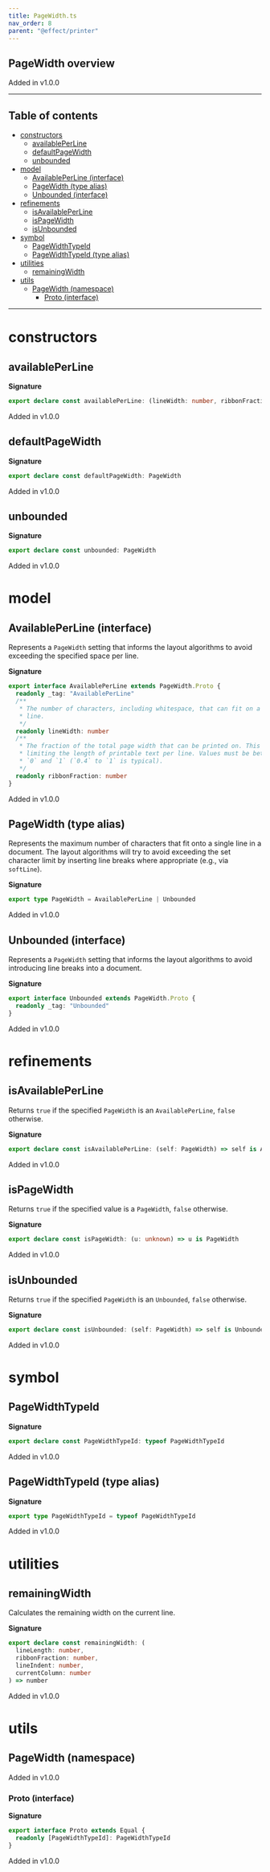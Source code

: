 ```yaml
---
title: PageWidth.ts
nav_order: 8
parent: "@effect/printer"
---
```


## PageWidth overview

Added in v1.0.0

---

<h2 class="text-delta">Table of contents</h2>

- [constructors](#constructors)
  - [availablePerLine](#availableperline)
  - [defaultPageWidth](#defaultpagewidth)
  - [unbounded](#unbounded)
- [model](#model)
  - [AvailablePerLine (interface)](#availableperline-interface)
  - [PageWidth (type alias)](#pagewidth-type-alias)
  - [Unbounded (interface)](#unbounded-interface)
- [refinements](#refinements)
  - [isAvailablePerLine](#isavailableperline)
  - [isPageWidth](#ispagewidth)
  - [isUnbounded](#isunbounded)
- [symbol](#symbol)
  - [PageWidthTypeId](#pagewidthtypeid)
  - [PageWidthTypeId (type alias)](#pagewidthtypeid-type-alias)
- [utilities](#utilities)
  - [remainingWidth](#remainingwidth)
- [utils](#utils)
  - [PageWidth (namespace)](#pagewidth-namespace)
    - [Proto (interface)](#proto-interface)

---

# constructors

## availablePerLine

**Signature**

```ts
export declare const availablePerLine: (lineWidth: number, ribbonFraction: number) => PageWidth
```

Added in v1.0.0

## defaultPageWidth

**Signature**

```ts
export declare const defaultPageWidth: PageWidth
```

Added in v1.0.0

## unbounded

**Signature**

```ts
export declare const unbounded: PageWidth
```

Added in v1.0.0

# model

## AvailablePerLine (interface)

Represents a `PageWidth` setting that informs the layout algorithms to avoid
exceeding the specified space per line.

**Signature**

```ts
export interface AvailablePerLine extends PageWidth.Proto {
  readonly _tag: "AvailablePerLine"
  /**
   * The number of characters, including whitespace, that can fit on a single
   * line.
   */
  readonly lineWidth: number
  /**
   * The fraction of the total page width that can be printed on. This allows
   * limiting the length of printable text per line. Values must be between
   * `0` and `1` (`0.4` to `1` is typical).
   */
  readonly ribbonFraction: number
}
```

Added in v1.0.0

## PageWidth (type alias)

Represents the maximum number of characters that fit onto a single line in a
document. The layout algorithms will try to avoid exceeding the set character
limit by inserting line breaks where appropriate (e.g., via `softLine`).

**Signature**

```ts
export type PageWidth = AvailablePerLine | Unbounded
```

Added in v1.0.0

## Unbounded (interface)

Represents a `PageWidth` setting that informs the layout algorithms to avoid
introducing line breaks into a document.

**Signature**

```ts
export interface Unbounded extends PageWidth.Proto {
  readonly _tag: "Unbounded"
}
```

Added in v1.0.0

# refinements

## isAvailablePerLine

Returns `true` if the specified `PageWidth` is an `AvailablePerLine`, `false`
otherwise.

**Signature**

```ts
export declare const isAvailablePerLine: (self: PageWidth) => self is AvailablePerLine
```

Added in v1.0.0

## isPageWidth

Returns `true` if the specified value is a `PageWidth`, `false` otherwise.

**Signature**

```ts
export declare const isPageWidth: (u: unknown) => u is PageWidth
```

Added in v1.0.0

## isUnbounded

Returns `true` if the specified `PageWidth` is an `Unbounded`, `false`
otherwise.

**Signature**

```ts
export declare const isUnbounded: (self: PageWidth) => self is Unbounded
```

Added in v1.0.0

# symbol

## PageWidthTypeId

**Signature**

```ts
export declare const PageWidthTypeId: typeof PageWidthTypeId
```

Added in v1.0.0

## PageWidthTypeId (type alias)

**Signature**

```ts
export type PageWidthTypeId = typeof PageWidthTypeId
```

Added in v1.0.0

# utilities

## remainingWidth

Calculates the remaining width on the current line.

**Signature**

```ts
export declare const remainingWidth: (
  lineLength: number,
  ribbonFraction: number,
  lineIndent: number,
  currentColumn: number
) => number
```

Added in v1.0.0

# utils

## PageWidth (namespace)

Added in v1.0.0

### Proto (interface)

**Signature**

```ts
export interface Proto extends Equal {
  readonly [PageWidthTypeId]: PageWidthTypeId
}
```

Added in v1.0.0
